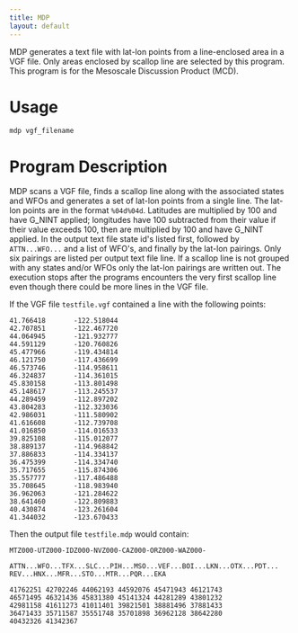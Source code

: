 ```yaml
---
title: MDP
layout: default
---
```


MDP generates a text file with lat-lon points from a line-enclosed area
in a VGF file.  Only areas enclosed by scallop line are selected by this
program.  This program is for the Mesoscale Discussion Product (MCD).

# Usage

    mdp vgf_filename


# Program Description

MDP scans a VGF file, finds a scallop line along with the associated 
states and WFOs and generates a set of lat-lon points from a single line.
The lat-lon points are in the format `%04d%04d`. Latitudes are multiplied by
100 and have G_NINT applied; longitudes have 100 subtracted from their value
if their value exceeds 100, then are multiplied by 100 and have G_NINT applied.
In the output text file state id's listed first, followed by `ATTN...WFO...` 
and a list of WFO's, and finally by the lat-lon pairings.  Only six pairings 
are listed per output text file line.  If a scallop line is not grouped with
any states and/or WFOs only the lat-lon pairings are written out.  The execution
stops after the programs encounters the very first scallop line even though there
could be more lines in the VGF file.


If the VGF file `testfile.vgf` contained a line with the following points:
    
    41.766418       -122.518044
    42.707851       -122.467720
    44.064945       -121.932777
    44.591129       -120.760826
    45.477966       -119.434814
    46.121750       -117.436699
    46.573746       -114.958611
    46.324837       -114.361015
    45.830158       -113.801498
    45.148617       -113.245537
    44.289459       -112.897202
    43.804283       -112.323036
    42.986031       -111.580902
    41.616608       -112.739708
    41.016850       -114.016533
    39.825108       -115.012077
    38.889137       -114.968842
    37.886833       -114.334137
    36.475399       -114.334740
    35.717655       -115.874306
    35.557777       -117.486488
    35.708645       -118.983940
    36.962063       -121.284622
    38.641460       -122.809883
    40.430874       -123.261604
    41.344032       -123.670433

Then the output file `testfile.mdp` would contain:
    
    MTZ000-UTZ000-IDZ000-NVZ000-CAZ000-ORZ000-WAZ000-
    
    ATTN...WFO...TFX...SLC...PIH...MSO...VEF...BOI...LKN...OTX...PDT...
    REV...HNX...MFR...STO...MTR...PQR...EKA
    
    41762251 42702246 44062193 44592076 45471943 46121743
    46571495 46321436 45831380 45141324 44281289 43801232
    42981158 41611273 41011401 39821501 38881496 37881433
    36471433 35711587 35551748 35701898 36962128 38642280
    40432326 41342367
